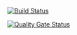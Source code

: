 
[![Build Status](https://dev.azure.com/aperezDevOps/Space%20Game%20-%20web%20-%20Tests/_apis/build/status/mslearn-tailspin-spacegame-web?branchName=master)](https://dev.azure.com/aperezDevOps/Space%20Game%20-%20web%20-%20Tests/_build/latest?definitionId=2&branchName=master)

[![Quality Gate Status](https://sonarcloud.io/api/project_badges/measure?project=aperez96_mslearn-tailspin-spacegame-web&metric=alert_status)](https://sonarcloud.io/dashboard?id=aperez96_mslearn-tailspin-spacegame-web)
